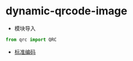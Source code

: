 # dynamic-qrcode-image

- 模块导入

```py
from qrc import QRC
```
- [标准编码](https://docs.python.org/zh-cn/3/library/codecs.html#standard-encodings)
